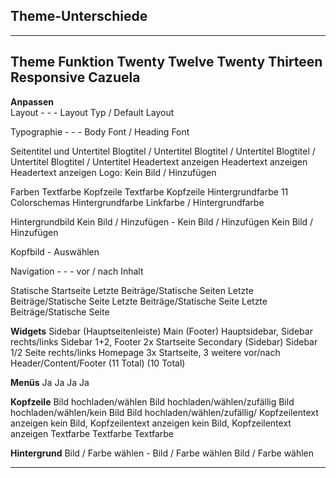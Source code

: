 ## Theme-Unterschiede

---- 
Theme Funktion              Twenty Twelve               Twenty Thirteen                     Responsive                          Cazuela 
---- 
**Anpassen**                
Layout                  -                   -                   -                   Layout Typ / Default Layout

Typographie             -                   -                   -                   Body Font / Heading Font
 
Seitentitel und Untertitel      Blogtitel / Untertitel          Blogtitel / Untertitel          Blogtitel / Untertitel          Blogtitel / Untertitel
	                Headertext anzeigen         Headertext anzeigen                             Headertext anzeigen
	                                                                            Logo: Kein Bild / Hinzufügen   

Farben                  Textfarbe Kopfzeile             Textfarbe Kopfzeile             Hintergrundfarbe            11 Colorschemas
	                Hintergrundfarbe                                                    Linkfarbe / Hintergrundfarbe

Hintergrundbild         Kein Bild / Hinzufügen         -                   Kein Bild / Hinzufügen         Kein Bild / Hinzufügen 

Kopfbild                -                   Auswählen          

Navigation              -                   -                   -                   vor / nach  Inhalt

Statische Startseite            Letzte Beiträge/Statische Seiten   Letzte Beiträge/Statische Seite    Letzte Beiträge/Statische Seite    Letzte Beiträge/Statische Seite
			 
**Widgets**             Sidebar (Hauptseitenleiste)     Main (Footer)               Hauptsidebar, Sidebar rechts/links  Sidebar 1+2,  Footer
	                2x Startseite               Secondary (Sidebar)             Sidebar 1/2 Seite rechts/links      Homepage
	                                                        3x Startseite, 3 weitere        vor/nach Header/Content/Footer 
	                                                        (11 Total)              (10 Total)

**Menüs**              Ja                  Ja                  Ja                  Ja

**Kopfzeile**               Bild hochladen/wählen          Bild hochladen/wählen/zufällig    Bild hochladen/wählen/kein Bild    Bild hochladen/wählen/zufällig/
	                Kopfzeilentext anzeigen     kein Bild, Kopfzeilentext anzeigen                      kein Bild, Kopfzeilentext anzeigen 
	                Textfarbe               Textfarbe                                   Textfarbe

**Hintergrund**         Bild / Farbe wählen            -                   Bild / Farbe wählen            Bild / Farbe wählen    

---- 